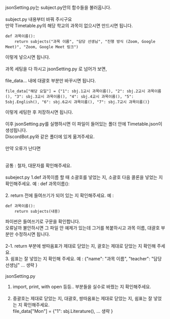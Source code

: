 jsonSetting.py는 subject.py안의 함수들을 불러옵니다.
<br><br>
subject.py 내용부터 바꿔 주시구요<br>
만약 Timetable.py의 해당 학교의 과목이 없으시면 만드시면 됩니다.
```
def 과목이름():
    return subjects("과목 이름", "담당 선생님", "진행 방식 (Zoom, Google Meet)", "Zoom, Google Meet 링크")
```
이렇게 넣으시면 됩니다.
<br><br>
과목 세팅을 다 하시고 jsonSetting.py 로 넘어가 보면,
<br><br>
file_data... 내에 대괄호 부분만 바꾸시면 됩니다.
```
file_data["해당 요일"] = {"1": sbj.1교시 과목이름(), "2": sbj.2교시 과목이름(), "3": sbj.3교시 과목이름(), "4": sbj.4교시 과목이름(), "5": 5sbj.English(), "6": sbj.6교시 과목이름(), "7": sbj.7교시 과목이름()}
```
이렇게 세팅한 후 저장하시면 됩니다.
<br><br>
이후 jsonSetting.py를 실행하시면 이 파일이 들어있는 폴더 안에 Timetable.json이 생성됩니다.<br>
DiscordBot.py와 같은 폴더에 있게 옮겨주세요.
<br><br>
만약 오류가 난다면
<br><br>
<br>
공통 : 철자, 대문자를 확인해주세요.
<br><br>
subeject.py
1.def 과목이름 할 때 소괄호를 넣었는 지, 소괄호 다음 콜론을 넣었는 지 확인해주세요. 예 : def 과목이름():
<br><br>
2. return 전에 들여쓰기가 되어 있는 지 확인해주세요. 예 :
```
def 과목이름():
    return subjects(내용)
```
파이썬은 들여쓰기로 구문을 확인합니다.<br>
오류날까 불안하시면 그 파일 안 예제가 있는데 그거를 복붙하시고 과목 이름, 대괄호 부분만 수정하시면 됩니다.
<br><br>
2-1. return 부분에 쌍따옴표가 제대로 닫았는 지, 괄호는 제대로 닫았는 지 확인해 주세요.<br>
3. 쉼표는 잘 넣었는 지 확인해 주세요. 예 : {"name": "과목 이름", "teacher": "담당 선생님" ... 생략 }
<br><br>
jsonSetting.py<br>
1. import, print, with open 등등.. 부분들을 실수로 바꿨는 지 확인해주세요.
<br><br>
2. 중괄호는 제대로 닫았는 지, 대괄호, 쌍따옴표는 제대로 닫았는 지, 쉼표는 잘 넣었는 지 확인해주세요.<br>
file_data["Mon"] = {"1": sbj.Literature(), ... 생략 }
